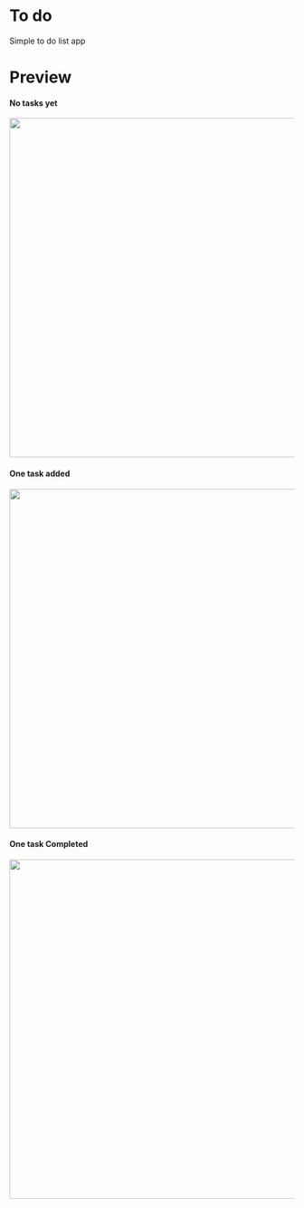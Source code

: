 # To do 
Simple to do list app

# Preview
#### No tasks yet
<img src="https://github.com/Mario-Daoud/h_todo/assets/113902874/d1275405-5b6c-4ea9-83d8-bf504e45e1bc" width="600px" height="auto" />

#### One task added
<img src="https://github.com/Mario-Daoud/h_todo/assets/113902874/914a6dd9-ab52-4f6e-a3de-74c418caa710" width="600px" height="auto" />

#### One task Completed
<img src="https://github.com/Mario-Daoud/h_todo/assets/113902874/5f505d45-fe2d-4bd1-bc40-512e300d623c" width="600px" height="auto" />
